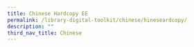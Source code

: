 ```yaml
---
title: Chinese Hardcopy EE
permalink: /library-digital-toolkit/chinese/hineseardcopy/
description: ""
third_nav_title: Chinese
---
```

